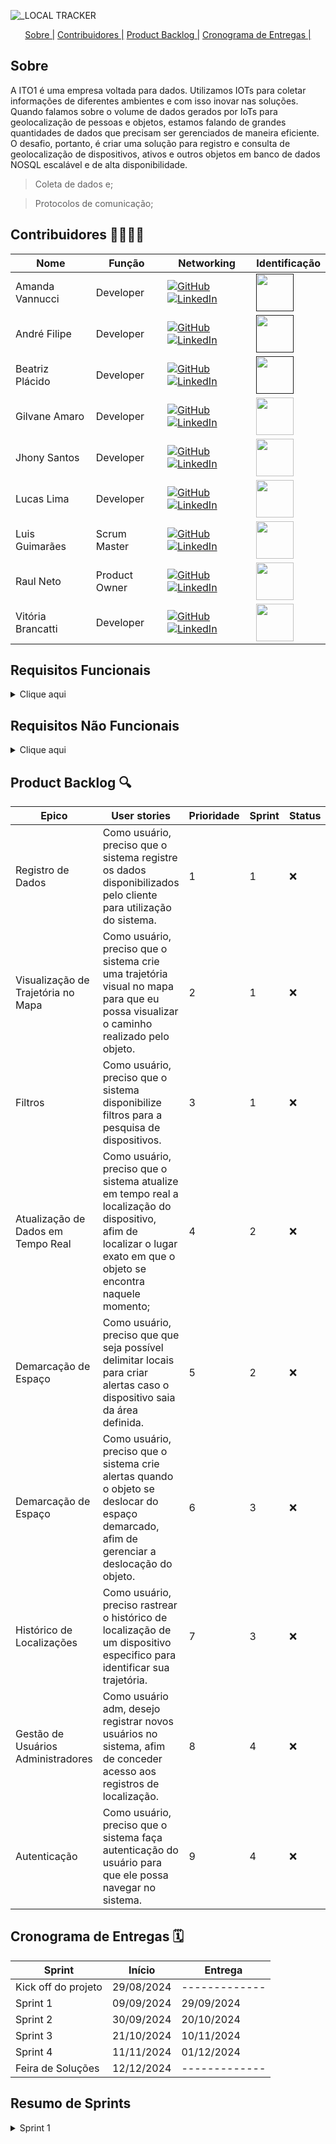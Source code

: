 
![_LOCAL TRACKER](https://github.com/user-attachments/assets/54943760-4003-44e1-a4aa-a9bb536bf6bc)

<div align=center>
     <a href="#sobre">Sobre |</a>
     <a href="#equipe">Contribuidores |</a>
     <a href="#backlog">Product Backlog |</a>
     <a href="#cronograma">Cronograma de Entregas |</a>

</div>


  <span id="sobre">

  ## Sobre 

  <p align="left">A ITO1 é uma empresa voltada para dados. Utilizamos IOTs para coletar informações de diferentes ambientes e com isso inovar nas soluções. Quando falamos sobre o volume de dados gerados por IoTs para geolocalização de pessoas e objetos, estamos falando de grandes quantidades de dados que precisam ser gerenciados de maneira eficiente. O desafio, portanto, é criar uma solução para registro e consulta de geolocalização de dispositivos, ativos e outros objetos em banco de dados NOSQL escalável e de alta disponibilidade. <br>

> Coleta de dados e;

> Protocolos de comunicação;


<span id="equipe"> 
     
## Contribuidores 👨‍💻👩‍💻


Nome | Função | Networking | Identificação
--- | --- | --- | --- | 
Amanda Vannucci | Developer |   <a href="https://github.com/Amandavannuccic"><img src="https://img.shields.io/badge/GitHub-100000?style=for-the-badge&logo=github&logoColor=white" alt="GitHub"></a> <a href="https://www.linkedin.com/in/amanda-vannucci/"><img src="https://img.shields.io/badge/linkedin-%230077B5.svg?&style=for-the-badge&logo=linkedin&logoColor=white" alt="LinkedIn"></a> |    <a href="" ><img src="https://avatars.githubusercontent.com/u/127263243?v=4" width="60"></a>
André Filipe | Developer | <a href="https://github.com/AndreMeneses0103"><img src="https://img.shields.io/badge/GitHub-100000?style=for-the-badge&logo=github&logoColor=white" alt="GitHub"></a><a href="https://www.linkedin.com/in/andre-meneses-dev/"><img src="https://img.shields.io/badge/linkedin-%230077B5.svg?&style=for-the-badge&logo=linkedin&logoColor=white" alt="LinkedIn"></a> | <a href="" ><img src="https://github.com/TechHorizonBR/API_3SEM/assets/89109574/ca09a732-b248-41dc-ab7c-145822ffd74b" width="60"></a> |
Beatriz Plácido | Developer | <a href="https://github.com/BeatrizPlacido"><img src="https://img.shields.io/badge/GitHub-100000?style=for-the-badge&logo=github&logoColor=white" alt="GitHub"></a><a href="https://www.linkedin.com/in/beatrizzpl%C3%A1cido"><img src="https://img.shields.io/badge/linkedin-%230077B5.svg?&style=for-the-badge&logo=linkedin&logoColor=white" alt="LinkedIn"></a>| <a href="" ><img src="https://avatars.githubusercontent.com/u/127264395?v=4" width="60"></a>
Gilvane Amaro | Developer| <a href="https://github.com/gilvaneamaro"><img src="https://img.shields.io/badge/GitHub-100000?style=for-the-badge&logo=github&logoColor=white5" alt="GitHub"></a> <a href="https://www.linkedin.com/in/gilvane-amaro/"><img src="https://img.shields.io/badge/linkedin-%230077B5.svg?&style=for-the-badge&logo=linkedin&logoColor=white" alt="LinkedIn"></a> |<img src="https://avatars.githubusercontent.com/u/121205315?v=4" width="60">|
Jhony Santos | Developer | <a href="https://github.com/santosjhony12"><img src="https://img.shields.io/badge/GitHub-100000?style=for-the-badge&logo=github&logoColor=white" alt="GitHub"></a><a href="https://www.linkedin.com/in/jhony-santos-de-souza-920229238"><img src="https://img.shields.io/badge/linkedin-%230077B5.svg?&style=for-the-badge&logo=linkedin&logoColor=white" alt="LinkedIn"></a> |<img src="https://avatars.githubusercontent.com/u/123211025?v=4" width="60">|
Lucas Lima|Developer|<a href="https://github.com/SuieverSide"><img src="https://img.shields.io/badge/GitHub-100000?style=for-the-badge&logo=github&logoColor=white" alt="GitHub"></a> <a href="https://www.linkedin.com/in/lucas-lima-a20055144/"><img src="https://img.shields.io/badge/linkedin-%230077B5.svg?&style=for-the-badge&logo=linkedin&logoColor=white" alt="LinkedIn"></a> | <img src="https://avatars.githubusercontent.com/u/31674205?v=4" width="60"> |
Luis Guimarães | Scrum Master | <a href="https://github.com/LuisPGuimaraes"><img src="https://img.shields.io/badge/GitHub-100000?style=for-the-badge&logo=github&logoColor=white5" alt="GitHub"></a><a href="https://www.linkedin.com/in/luis-guimar%C3%A3es-99865b1b8"><img src="https://img.shields.io/badge/linkedin-%230077B5.svg?&style=for-the-badge&logo=linkedin&logoColor=white" alt="LinkedIn"></a> |<img src="https://avatars.githubusercontent.com/u/127263371?v=4" width="60"> |
Raul Neto| Product Owner | <a href="https://github.com/raulnt"><img src="https://img.shields.io/badge/GitHub-100000?style=for-the-badge&logo=github&logoColor=white" alt="GitHub"></a> <a href="https://www.linkedin.com/in/raul-neto-b51b24157/"><img src="https://img.shields.io/badge/linkedin-%230077B5.svg?&style=for-the-badge&logo=linkedin&logoColor=white" alt="LinkedIn"></a> |<img src="https://avatars.githubusercontent.com/u/127263427?v=4" width="60">|
Vitória Brancatti|Developer|<a href="https://github.com/vitoriabrancatti"><img src="https://img.shields.io/badge/GitHub-100000?style=for-the-badge&logo=github&logoColor=white" alt="GitHub"></a> <a href="https://www.linkedin.com/in/vitoriabrancatti/"><img src="https://img.shields.io/badge/linkedin-%230077B5.svg?&style=for-the-badge&logo=linkedin&logoColor=white" alt="LinkedIn"></a> |<img src="https://avatars.githubusercontent.com/u/102263593?v=4" width="60">|

## Requisitos Funcionais

<details>
     
<summary>Clique aqui</summary>

Itens | Identificação Backlog
-- |-- |




</details>

## Requisitos Não Funcionais

<details>
     
<summary>Clique aqui</summary>

Itens | Identificação Backlog
-- |-- |




</details>



<span id="backlog">
     
## Product Backlog 🔍



|Epico | User stories | Prioridade | Sprint | Status
--- | --- | --- | --- | --- |
Registro de Dados| Como usuário, preciso que o sistema registre os dados disponibilizados pelo cliente para utilização do sistema.| 1| 1| ❌|
Visualização de Trajetória no Mapa| Como usuário, preciso que o sistema crie uma trajetória visual no mapa para que eu possa visualizar o caminho realizado pelo objeto.| 2| 1| ❌|
Filtros | Como usuário, preciso que o sistema disponibilize filtros para a pesquisa de dispositivos. | 3| 1| ❌| 
Atualização de Dados em Tempo Real| Como usuário, preciso que o sistema atualize em tempo real a localização do dispositivo, afim de localizar o lugar exato em que o objeto se encontra naquele momento; | 4| 2| ❌|
Demarcação de Espaço | Como usuário, preciso que que seja possível delimitar locais para criar alertas caso o dispositivo saia da área definida.| 5| 2| ❌|
Demarcação de Espaço | Como usuário, preciso que o sistema crie alertas quando o objeto se deslocar do espaço demarcado, afim de gerenciar a deslocação do objeto. | 6| 3| ❌|
Histórico de Localizações| Como usuário, preciso rastrear o histórico de localização de um dispositivo especifico para identificar sua trajetória. | 7| 3| ❌|
Gestão de Usuários Administradores| Como usuário adm, desejo registrar novos usuários no sistema, afim de conceder acesso aos registros de localização. | 8| 4| ❌|
Autenticação | Como usuário, preciso que o sistema faça autenticação do usuário para que ele possa navegar no sistema. | 9| 4| ❌|


<span id="cronograma">

## Cronograma de Entregas 🗓️

Sprint| Início| Entrega  
--- | --- | ---
Kick off do projeto| 29/08/2024| -------------
Sprint 1| 09/09/2024| 29/09/2024 
Sprint 2| 30/09/2024| 20/10/2024 
Sprint 3| 21/10/2024| 10/11/2024 
Sprint 4| 11/11/2024| 01/12/2024 
Feira de Soluções| 12/12/2024| -------------


## Resumo de Sprints

<details>
     
<summary>Sprint 1</summary>



<details>


